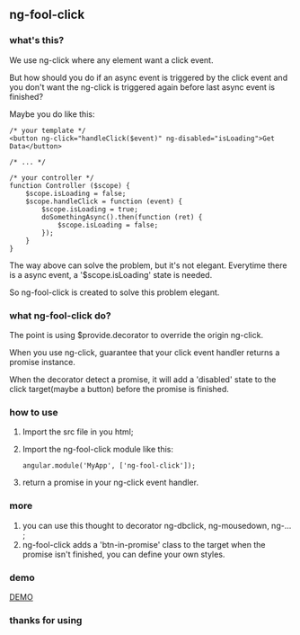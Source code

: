 ## ng-fool-click

### what's this?
 We use ng-click where any element want a click event. 

 But how should you do if an async event is triggered by the click event and you don't want the ng-click is triggered again before last async event is finished? 
 
 Maybe you do like this:
 
```
/* your template */
<button ng-click="handleClick($event)" ng-disabled="isLoading">Get Data</button>

/* ... */

/* your controller */
function Controller ($scope) {
    $scope.isLoading = false;
    $scope.handleClick = function (event) {
        $scope.isLoading = true;
        doSomethingAsync().then(function (ret) {
            $scope.isLoading = false;
        });
    }
}
```

 The way above can solve the problem, but it's not elegant. Everytime there is a async event, a '\$scope.isLoading' state is needed.
 
 So ng-fool-click is created to solve this problem elegant. 

### what ng-fool-click do?
 The point is using $provide.decorator to override the origin ng-click. 
 
 When you use ng-click, guarantee that your click event handler returns a promise instance. 
 
 When the decorator detect a promise, it will add a 'disabled' state to the click target(maybe a button) before the promise is finished.
 
### how to use

 1. Import the src file in you html;
 2. Import the ng-fool-click module like this:
    ```
    angular.module('MyApp', ['ng-fool-click']);
    ```

 3. return a promise in your ng-click event handler.

### more
  1. you can use this thought to decorator ng-dbclick, ng-mousedown, ng-... ;
  2. ng-fool-click adds a 'btn-in-promise' class to the target when the promise isn't finished, you can define your own styles.

### demo 
 [DEMO](https://codepen.io/0xfc/pen/RgEwWv)
 
### thanks for using

